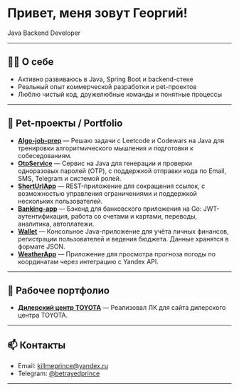 # Привет, меня зовут Георгий!

Java Backend Developer

---

## 🧑‍💻 О себе

- Активно развиваюсь в Java, Spring Boot и backend-стеке
- Реальный опыт коммерческой разработки и pet-проектов
- Люблю чистый код, дружелюбные команды и понятные процессы

---

## 🚀 Pet-проекты / Portfolio

- **[Algo-job-prep](https://github.com/killmeprince/Algo-job-prep)** — Решаю задачи с Leetcode и Codewars на Java для тренировки алгоритмического мышления и подготовки к собеседованиям.
- **[OtpService](https://github.com/killmeprince/OtpService)** — Сервис на Java для генерации и проверки одноразовых паролей (OTP), с поддержкой отправки кода по Email, SMS, Telegram и системой ролей.
- **[ShortUrlApp](https://github.com/killmeprince/ShortUrlApp)** — REST-приложение для сокращения ссылок, с возможностью управления ограничениями и поддержкой нескольких пользователей.
- **[Banking-app](https://github.com/killmeprince/Banking-app)** — Бэкенд для банковского приложения на Go: JWT-аутентификация, работа со счетами и картами, переводы, аналитика, автоплатежи.
- **[Wallet](https://github.com/killmeprince/Wallet)** — Консольное Java-приложение для учёта личных финансов, регистрации пользователей и ведения бюджета. Данные хранятся в формате JSON.
- **[WeatherApp](https://github.com/killmeprince/WeatherApp)** — Приложение для просмотра прогноза погоды по координатам через интеграцию с Yandex API.

---
## 🚀 Рабочее портфолио
- **[Дилерский центр TOYOTA](https://toyota-sakhalin.ru/)** — Реализовал ЛК для сайта дилерского центра TOYOTA.
---
## 📫 Контакты

- Email: killmeprince@yandex.ru
- Telegram: [@betrayedprince](https://t.me/betrayedprince)

---

